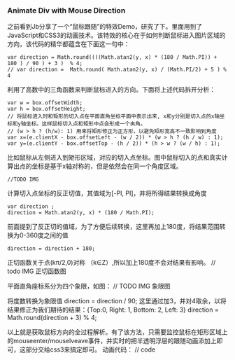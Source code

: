 ### Animate Div with Mouse Direction

之前看到Jb分享了一个“鼠标跟随”的特效Demo，研究了下。里面用到了JavaScript和CSS3的动画技术。该特效的核心在于如何判断鼠标进入图片区域的方向，该代码的精华都蕴含在下面这一句中：

    var direction = Math.round((((Math.atan2(y, x) * (180 / Math.PI)) + 180 ) / 90 ) + 3 )  % 4;
    // var direction =  Math.round( Math.atan2(y, x) / (Math.PI/2) + 5 ) % 4

利用了高数中的三角函数来判断鼠标进入的方向。下面将上述代码拆开分析：

    var w = box.offsetWidth;
    var h = box.offsetHeight;
    // 将鼠标进入时和矩形的切入点在平面直角坐标平面中表示出来, x和y分别是切入点的x轴坐标和y轴坐标。这样鼠标切入点和矩形中点会形成一个夹角。
    // (w > h ? (h/w): 1) 用来将矩形修正为正方形，以避免矩形宽高不一致影响到角度
    var x=(e.clientX - box.offsetLeft - (w / 2)) * (w > h ? (h / w) : 1);
    var y=(e.clientY - box.offsetTop - (h / 2)) * (h > w ? (w / h) : 1);

比如鼠标从左侧进入到矩形区域，对应的切入点坐标。图中鼠标切入的点和真实计算出点的坐标是基于x轴对称的，但是依然会在同一个角度区域。

    //TODO IMG

计算切入点坐标的反正切值，其值域为[-PI, PI]，并将所得结果转换成角度

    var direction ;
    direction = Math.atan2(y, x) * (180 / Math.PI);

前面提到了反正切的值域，为了方便后续转换，这里再加上180度，将结果范围转换为0-360度之间的值

    direction = direction + 180;

正切函数关于点(kπ/2,0)对称 （k∈Z）,所以加上180度不会对结果有影响。
    // todo IMG 正切函数图


平面直角座标系分为四个象限，如图：
    // TODO IMG 象限图

将度数转换为象限值
    direction = direction / 90;
这里通过加3，并对4取余，以将结果修正为我们期待的结果：{Top:0, Right: 1, Bottom: 2, Left: 3}
    direction = Math.round(direction + 3) % 4;


以上就是获取鼠标方向的全过程解析。有了该方法，只需要监控鼠标在矩形区域上的mouseenter/mouselveave事件，并实时的把半透明浮层的跟随动画添加上即可，这部分交给css3来搞定即可。
动画代码：
    // code
